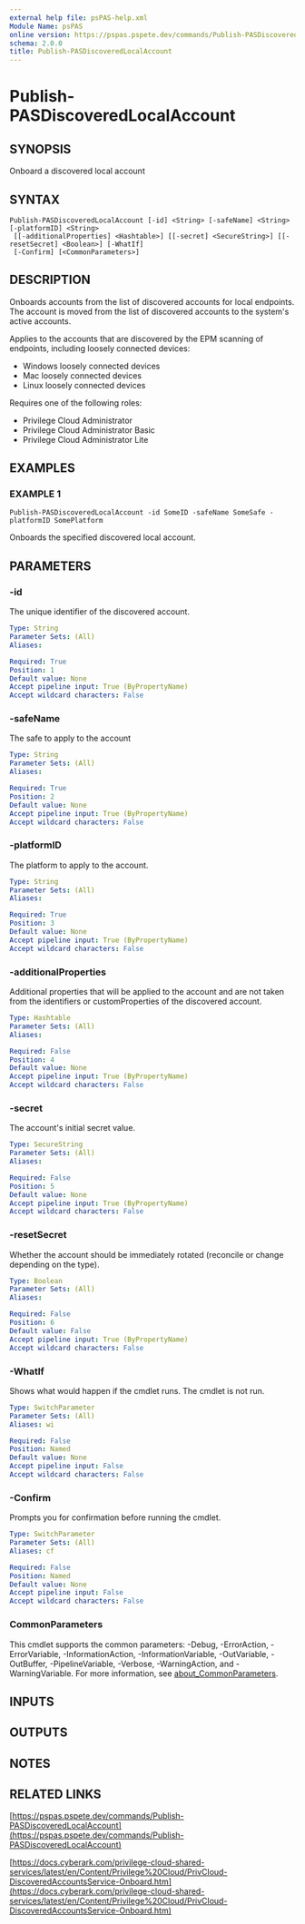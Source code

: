 ```yaml
---
external help file: psPAS-help.xml
Module Name: psPAS
online version: https://pspas.pspete.dev/commands/Publish-PASDiscoveredLocalAccount
schema: 2.0.0
title: Publish-PASDiscoveredLocalAccount
---
```


# Publish-PASDiscoveredLocalAccount

## SYNOPSIS
Onboard a discovered local account

## SYNTAX

```
Publish-PASDiscoveredLocalAccount [-id] <String> [-safeName] <String> [-platformID] <String>
 [[-additionalProperties] <Hashtable>] [[-secret] <SecureString>] [[-resetSecret] <Boolean>] [-WhatIf]
 [-Confirm] [<CommonParameters>]
```

## DESCRIPTION
Onboards accounts from the list of discovered accounts for local endpoints.
The account is moved from the list of discovered accounts to the system's active accounts.

Applies to the accounts that are discovered by the EPM scanning of endpoints, including loosely connected devices:
- Windows loosely connected devices
- Mac loosely connected devices
- Linux loosely connected devices

Requires one of the following roles:
- Privilege Cloud Administrator
- Privilege Cloud Administrator Basic
- Privilege Cloud Administrator Lite

## EXAMPLES

### EXAMPLE 1
```
Publish-PASDiscoveredLocalAccount -id SomeID -safeName SomeSafe -platformID SomePlatform
```

Onboards the specified discovered local account.

## PARAMETERS

### -id
The unique identifier of the discovered account.

```yaml
Type: String
Parameter Sets: (All)
Aliases:

Required: True
Position: 1
Default value: None
Accept pipeline input: True (ByPropertyName)
Accept wildcard characters: False
```

### -safeName
The safe to apply to the account

```yaml
Type: String
Parameter Sets: (All)
Aliases:

Required: True
Position: 2
Default value: None
Accept pipeline input: True (ByPropertyName)
Accept wildcard characters: False
```

### -platformID
The platform to apply to the account.

```yaml
Type: String
Parameter Sets: (All)
Aliases:

Required: True
Position: 3
Default value: None
Accept pipeline input: True (ByPropertyName)
Accept wildcard characters: False
```

### -additionalProperties
Additional properties that will be applied to the account and are not taken from the identifiers or customProperties of the discovered account.

```yaml
Type: Hashtable
Parameter Sets: (All)
Aliases:

Required: False
Position: 4
Default value: None
Accept pipeline input: True (ByPropertyName)
Accept wildcard characters: False
```

### -secret
The account's initial secret value.

```yaml
Type: SecureString
Parameter Sets: (All)
Aliases:

Required: False
Position: 5
Default value: None
Accept pipeline input: True (ByPropertyName)
Accept wildcard characters: False
```

### -resetSecret

Whether the account should be immediately rotated (reconcile or change depending on the type).

```yaml
Type: Boolean
Parameter Sets: (All)
Aliases:

Required: False
Position: 6
Default value: False
Accept pipeline input: True (ByPropertyName)
Accept wildcard characters: False
```

### -WhatIf
Shows what would happen if the cmdlet runs.
The cmdlet is not run.

```yaml
Type: SwitchParameter
Parameter Sets: (All)
Aliases: wi

Required: False
Position: Named
Default value: None
Accept pipeline input: False
Accept wildcard characters: False
```

### -Confirm
Prompts you for confirmation before running the cmdlet.

```yaml
Type: SwitchParameter
Parameter Sets: (All)
Aliases: cf

Required: False
Position: Named
Default value: None
Accept pipeline input: False
Accept wildcard characters: False
```

### CommonParameters
This cmdlet supports the common parameters: -Debug, -ErrorAction, -ErrorVariable, -InformationAction, -InformationVariable, -OutVariable, -OutBuffer, -PipelineVariable, -Verbose, -WarningAction, and -WarningVariable. For more information, see [about_CommonParameters](http://go.microsoft.com/fwlink/?LinkID=113216).

## INPUTS

## OUTPUTS

## NOTES

## RELATED LINKS

[https://pspas.pspete.dev/commands/Publish-PASDiscoveredLocalAccount](https://pspas.pspete.dev/commands/Publish-PASDiscoveredLocalAccount)

[https://docs.cyberark.com/privilege-cloud-shared-services/latest/en/Content/Privilege%20Cloud/PrivCloud-DiscoveredAccountsService-Onboard.htm](https://docs.cyberark.com/privilege-cloud-shared-services/latest/en/Content/Privilege%20Cloud/PrivCloud-DiscoveredAccountsService-Onboard.htm)
